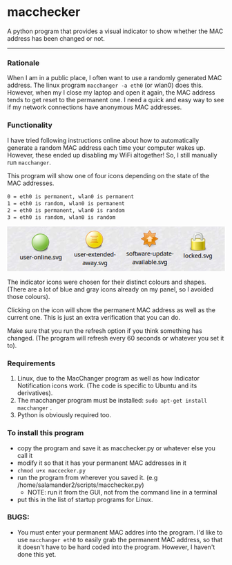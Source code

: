 # macchecker

A python program that provides a visual indicator to show whether the MAC address has been changed or not. 

-----

### Rationale
When I am in a public place, I often want to use a randomly generated MAC address. The linux program `macchanger -a eth0` (or wlan0) does this. However, when my I close my laptop and open it again, the MAC address tends to get reset to the permanent one. I need a quick and easy way to see if my network connections have anonymous MAC addresses.

### Functionality

I have tried following instructions online about how to automatically generate a random MAC address each time your computer wakes up. However, these ended up disabling my WiFi altogether! So, I still manually run `macchanger`.

This program will show one of four icons depending on the state of the MAC addresses. 

    0 = eth0 is permanent, wlan0 is permanent
    1 = eth0 is random, wlan0 is permanent
    2 = eth0 is permanent, wlan0 is random
    3 = eth0 is random, wlan0 is random

![my icons](https://github.com/salamander2/macchecker/blob/master/macchecker_icons.png)

The indicator icons were chosen for their distinct colours and shapes. (There are a lot of blue and gray icons already on my panel, so I avoided those colours).

Clicking on the icon will show the permanent MAC address as well as the current one. This is just an extra verification that you can do.

Make sure that you run the refresh option if you think something has changed. (The program will refresh every 60 seconds or whatever you set it to).

### Requirements

1. Linux, due to the MacChanger program as well as how Indicator Notification icons work. (The code is specific to Ubuntu and its derivatives).
2. The macchanger program must be installed: `sudo apt-get install macchanger` .  
3. Python is obviously required too.

### To install this program

* copy the program and save it as macchecker.py or whatever else you call it
* modify it so that it has your permanent MAC addresses in it
* `chmod u+x maccecker.py`
* run the program from wherever you saved it. (e.g /home/salamander2/scripts/macchecker.py)
   * NOTE: run it from the GUI, not from the command line in a terminal
* put this in the list of startup programs for Linux.

### BUGS:
* You must enter your permanent MAC addres into the program. I'd like to use `macchanger eth0` to easily grab the permanent MAC address, so that it doesn't have to be hard coded into the program. However, I haven't done this yet.
